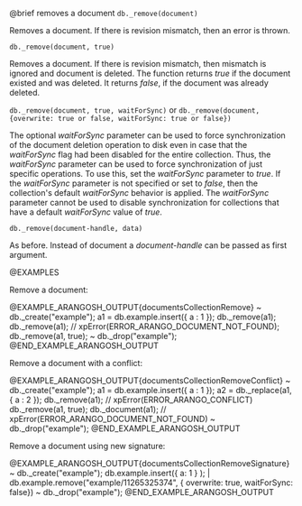 

@brief removes a document
`db._remove(document)`

Removes a document. If there is revision mismatch, then an error is thrown.

`db._remove(document, true)`

Removes a document. If there is revision mismatch, then mismatch is ignored
and document is deleted. The function returns *true* if the document
existed and was deleted. It returns *false*, if the document was already
deleted.

`db._remove(document, true, waitForSync)` or
`db._remove(document, {overwrite: true or false, waitForSync: true or false})`

The optional *waitForSync* parameter can be used to force synchronization
of the document deletion operation to disk even in case that the
*waitForSync* flag had been disabled for the entire collection.  Thus,
the *waitForSync* parameter can be used to force synchronization of just
specific operations. To use this, set the *waitForSync* parameter to
*true*. If the *waitForSync* parameter is not specified or set to
*false*, then the collection's default *waitForSync* behavior is
applied. The *waitForSync* parameter cannot be used to disable
synchronization for collections that have a default *waitForSync* value
of *true*.

`db._remove(document-handle, data)`

As before. Instead of document a *document-handle* can be passed as first
argument.

@EXAMPLES

Remove a document:

@EXAMPLE_ARANGOSH_OUTPUT{documentsCollectionRemove}
~ db._create("example");
  a1 = db.example.insert({ a : 1 });
  db._remove(a1);
  db._remove(a1);  // xpError(ERROR_ARANGO_DOCUMENT_NOT_FOUND);
  db._remove(a1, true);
~ db._drop("example");
@END_EXAMPLE_ARANGOSH_OUTPUT

Remove a document with a conflict:

@EXAMPLE_ARANGOSH_OUTPUT{documentsCollectionRemoveConflict}
~ db._create("example");
  a1 = db.example.insert({ a : 1 });
  a2 = db._replace(a1, { a : 2 });
  db._remove(a1);       // xpError(ERROR_ARANGO_CONFLICT)
  db._remove(a1, true);
  db._document(a1);     // xpError(ERROR_ARANGO_DOCUMENT_NOT_FOUND)
~ db._drop("example");
@END_EXAMPLE_ARANGOSH_OUTPUT

Remove a document using new signature:

@EXAMPLE_ARANGOSH_OUTPUT{documentsCollectionRemoveSignature}
~ db._create("example");
  db.example.insert({ a:  1 } );
| db.example.remove("example/11265325374",
       { overwrite: true, waitForSync: false})
~ db._drop("example");
@END_EXAMPLE_ARANGOSH_OUTPUT


